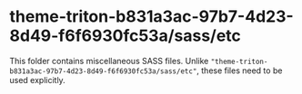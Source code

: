 # theme-triton-b831a3ac-97b7-4d23-8d49-f6f6930fc53a/sass/etc

This folder contains miscellaneous SASS files. Unlike `"theme-triton-b831a3ac-97b7-4d23-8d49-f6f6930fc53a/sass/etc"`, these files
need to be used explicitly.
